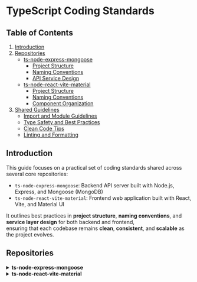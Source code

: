 # TypeScript Coding Standards

## Table of Contents

1. [Introduction](#introduction)
2. [Repositories](#repositories)
   - [ts-node-express-mongoose](#ts-node-express-mongoose)
     - [Project Structure](#project-structure-ts-node-express-mongoose)
     - [Naming Conventions](#naming-conventions-ts-node-express-mongoose)
     - [API Service Design](#api-service-design-ts-node-express-mongoose)
   - [ts-node-react-vite-material](#ts-node-react-vite-material)
     - [Project Structure](#project-structure-ts-node-react-vite-material)
     - [Naming Conventions](#naming-conventions-ts-node-react-vite-material)
     - [Component Organization](#component-organization-ts-node-react-vite-material)
3. [Shared Guidelines](#shared-guidelines)
   - [Import and Module Guidelines](#import-and-module-guidelines)
   - [Type Safety and Best Practices](#type-safety-and-best-practices)
   - [Clean Code Tips](#clean-code-tips)
   - [Linting and Formatting](#linting-and-formatting)

## Introduction

This guide focuses on a practical set of coding standards shared across several core repositories:

- `ts-node-express-mongoose`: Backend API server built with Node.js, Express, and Mongoose (MongoDB)
- `ts-node-react-vite-material`: Frontend web application built with React, Vite, and Material UI

It outlines best practices in **project structure**, **naming conventions**, and **service layer design** for both backend and frontend,  
ensuring that each codebase remains **clean**, **consistent**, and **scalable** as the project evolves.

## Repositories

<details id="ts-node-express-mongoose">
<summary><strong>ts-node-express-mongoose</strong></summary>

### Project Structure {#project-structure-ts-node-express-mongoose}
_TODO: Add structure guidelines_

### Naming Conventions {#naming-conventions-ts-node-express-mongoose}
_TODO: Add naming rules_

### API Service Design {#api-service-design-ts-node-express-mongoose}
_TODO: Add API design patterns for Express_

</details>

<details id="ts-node-react-vite-material">
<summary><strong>ts-node-react-vite-material</strong></summary>

### Project Structure {#project-structure-ts-node-react-vite-material}
_TODO: Add structure guidelines_

### Naming Conventions {#naming-conventions-ts-node-react-vite-material}
_TODO: Add naming rules_

### Component Organization {#component-organization-ts-node-react-vite-material}
_TODO: Add component organization patterns and best practices_

</details>
